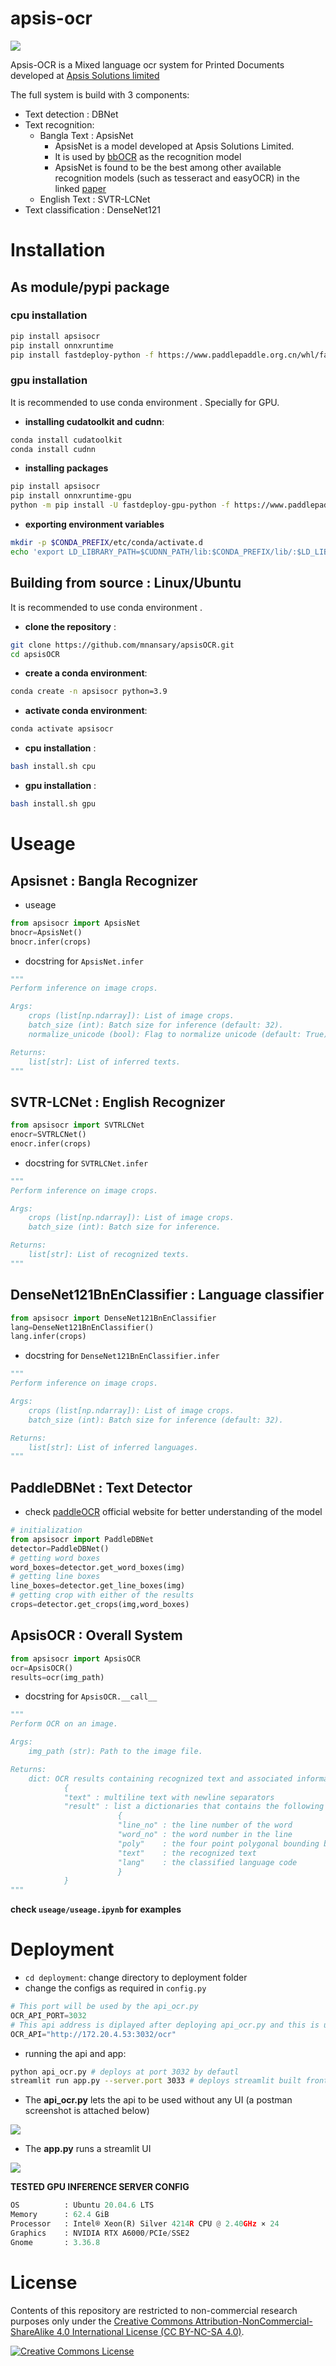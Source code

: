 # apsis-ocr
![](/deployment/images/apsis.png) 

Apsis-OCR is a Mixed language ocr system for Printed Documents developed at [Apsis Solutions limited](https://apsissolutions.com/)

The full system is build with 3 components: 
* Text detection : DBNet
* Text recognition:
    * Bangla Text : ApsisNet 
        * ApsisNet is a model developed at Apsis Solutions Limited. 
        * It is used by [bbOCR](https://github.com/BengaliAI/bbocr/blob/dev/modules.md) as the recognition model 
        * ApsisNet is found to be the best among other available recognition models (such as tesseract and easyOCR) in the linked [paper](https://arxiv.org/abs/2308.10647)
    * English Text : SVTR-LCNet
* Text classification : DenseNet121    


# **Installation**


## **As module/pypi package**
### **cpu installation**

```bash
pip install apsisocr
pip install onnxruntime
pip install fastdeploy-python -f https://www.paddlepaddle.org.cn/whl/fastdeploy.html
```

### **gpu installation**

It is recommended to use conda environment . Specially for GPU.

* **installing cudatoolkit and cudnn**: 

```bash
conda install cudatoolkit
conda install cudnn
```

* **installing packages**

```bash
pip install apsisocr
pip install onnxruntime-gpu
python -m pip install -U fastdeploy-gpu-python -f https://www.paddlepaddle.org.cn/whl/fastdeploy.html
```

* **exporting environment variables**

```bash
mkdir -p $CONDA_PREFIX/etc/conda/activate.d
echo 'export LD_LIBRARY_PATH=$CUDNN_PATH/lib:$CONDA_PREFIX/lib/:$LD_LIBRARY_PATH' >> $CONDA_PREFIX/etc/conda/activate.d/env_vars.sh
```

## **Building from source : Linux/Ubuntu**
It is recommended to use conda environment .

* **clone the repository** : 
```bash
git clone https://github.com/mnansary/apsisOCR.git
cd apsisOCR
```


* **create a conda environment**: 

```bash
conda create -n apsisocr python=3.9
```

* **activate conda environment**: 

```bash
conda activate apsisocr

```
* **cpu installation**  :

```bash
bash install.sh cpu
``` 
* **gpu installation**  :
    
```bash
bash install.sh gpu
``` 

# Useage


## Apsisnet : Bangla Recognizer

* useage
```python
from apsisocr import ApsisNet
bnocr=ApsisNet()
bnocr.infer(crops)
```
* docstring for ```ApsisNet.infer```

```python
"""
Perform inference on image crops.

Args:
    crops (list[np.ndarray]): List of image crops.
    batch_size (int): Batch size for inference (default: 32).
    normalize_unicode (bool): Flag to normalize unicode (default: True).

Returns:
    list[str]: List of inferred texts.
"""
```

## SVTR-LCNet : English Recognizer

```python
from apsisocr import SVTRLCNet
enocr=SVTRLCNet()
enocr.infer(crops)
```

* docstring for ```SVTRLCNet.infer```

```python
"""
Perform inference on image crops.

Args:
    crops (list[np.ndarray]): List of image crops.
    batch_size (int): Batch size for inference.

Returns:
    list[str]: List of recognized texts.
"""
```


## DenseNet121BnEnClassifier : Language classifier

```python
from apsisocr import DenseNet121BnEnClassifier
lang=DenseNet121BnEnClassifier()
lang.infer(crops)
```

* docstring for ```DenseNet121BnEnClassifier.infer```

```python
"""
Perform inference on image crops.

Args:
    crops (list[np.ndarray]): List of image crops.
    batch_size (int): Batch size for inference (default: 32).

Returns:
    list[str]: List of inferred languages.
"""
```

## PaddleDBNet : Text Detector

* check [paddleOCR](https://github.com/PaddlePaddle/PaddleOCR) official website for better understanding of the model

```python
# initialization
from apsisocr import PaddleDBNet
detector=PaddleDBNet()
# getting word boxes
word_boxes=detector.get_word_boxes(img)
# getting line boxes
line_boxes=detector.get_line_boxes(img)
# getting crop with either of the results
crops=detector.get_crops(img,word_boxes)
```

## ApsisOCR : Overall System

```python
from apsisocr import ApsisOCR
ocr=ApsisOCR()
results=ocr(img_path)
```

* docstring for ```ApsisOCR.__call__```

```python
"""
Perform OCR on an image.

Args:
    img_path (str): Path to the image file.

Returns:
    dict: OCR results containing recognized text and associated information. The dictionary has the following structre
            {
            "text" : multiline text with newline separators
            "result" : list a dictionaries that contains the following structre:
                        {
                        "line_no" : the line number of the word
                        "word_no" : the word number in the line 
                        "poly"    : the four point polygonal bounding box of the word in the image
                        "text"    : the recognized text 
                        "lang"    : the classified language code
                        }
            }
"""  
```

**check ```useage/useage.ipynb``` for examples**


# **Deployment**
* ```cd deployment```: change directory to deployment folder
* change the configs as required in ```config.py```

```python
# This port will be used by the api_ocr.py 
OCR_API_PORT=3032
# This api address is diplayed after deploying api_ocr.py and this is used in app.py  
OCR_API="http://172.20.4.53:3032/ocr"
```
* running the api and app:

```bash
python api_ocr.py # deploys at port 3032 by defautl
streamlit run app.py --server.port 3033 # deploys streamlit built frontend at 3033 port
```
* The **api_ocr.py** lets the api to be used without any UI (a postman screenshot is attached below)

![](/deployment/images/api_ocr.png) 

* The **app.py** runs a streamlit UI 

![](/deployment/images/app.png) 


**TESTED GPU INFERENCE SERVER CONFIG**  

```python
OS          : Ubuntu 20.04.6 LTS      
Memory      : 62.4 GiB 
Processor   : Intel® Xeon(R) Silver 4214R CPU @ 2.40GHz × 24    
Graphics    : NVIDIA RTX A6000/PCIe/SSE2
Gnome       : 3.36.8
```
# License
Contents of this repository are restricted to non-commercial research purposes only under the [Creative Commons Attribution-NonCommercial-ShareAlike 4.0 International License (CC BY-NC-SA 4.0)](https://creativecommons.org/licenses/by-nc-sa/4.0/). 

<a rel="license" href="http://creativecommons.org/licenses/by-nc-sa/4.0/"><img alt="Creative Commons License" style="border-width:0" src="https://i.creativecommons.org/l/by-nc-sa/4.0/88x31.png" /></a>


